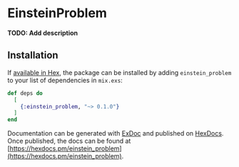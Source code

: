 # EinsteinProblem

**TODO: Add description**

## Installation

If [available in Hex](https://hex.pm/docs/publish), the package can be installed
by adding `einstein_problem` to your list of dependencies in `mix.exs`:

```elixir
def deps do
  [
    {:einstein_problem, "~> 0.1.0"}
  ]
end
```

Documentation can be generated with [ExDoc](https://github.com/elixir-lang/ex_doc)
and published on [HexDocs](https://hexdocs.pm). Once published, the docs can
be found at [https://hexdocs.pm/einstein_problem](https://hexdocs.pm/einstein_problem).

